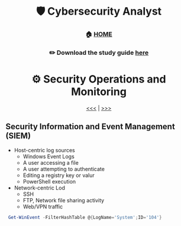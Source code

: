 <div align='center'>

# 🛡️ Cybersecurity Analyst

### 🏠 [HOME](README.md)
### ✏️ Download the study guide [here](https://comptiacdn.azureedge.net/webcontent/docs/default-source/exam-objectives/comptia-cysa-cs0-002-exam-objectives-(6-0).pdf?sfvrsn=86668f47_2)

# ⚙️ Security Operations and Monitoring
[<<<](part2.md) | [>>>](part4.md)

 </div>

## Security Information and Event Management (SIEM)
+ Host-centric log sources
    + Windows Event Logs
    + A user accessing a file
    + A user attempting to authenticate
    + Editing a registry key or valur
    + PowerShell execution
+ Network-centric Lod
    + SSH
    + FTP, Network file sharing activity
    + Web/VPN traffic

```ps1
 Get-WinEvent -FilterHashTable @{LogName='System';ID='104'}
```
